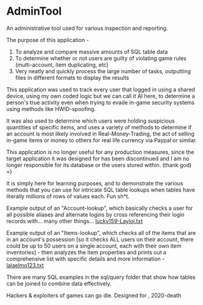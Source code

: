 # AdminTool
An administrative tool used for various inspection and reporting.

The purpose of this application -
  1) To analyze and compare massive amounts of SQL table data
  2) To determine whether or not users are guilty of violating game rules (multi-account, item duplicating, etc)
  3) Very neatly and quickly process the large number of tasks, outputting files in different formats to display the results
  
This application was used to track every user that logged in using a shared device, using my own coded logic but we can call it AI here, to determine
a person's true activity even when trying to evade in-game security systems using methods like HWID-spoofing.

It was also used to determine which users were holding suspicious quantities of specific items, and uses a variety of methods to determine if an
account is most likely involved in Real-Money-Trading, the act of selling in-game items or money to others for real life currency via Paypal or similar.

This application is no longer useful for any production measures, since the target application it was designed for has been discontinued and I am no longer
responsible for its database or the users stored within. (thank god) =) 


It is simply here for learning purposes, and to demonstrate the various methods that you can use for intricate SQL table lookups when tables have literally
millions of rows of values each. Fun sh*t. 


Example output of an "Account-lookup", which basically checks a user for all possible aliases and alternate logins by cross referencing their login
records with... many other things... [lucky159-Layloi.txt](https://github.com/greatwhitesnowshark/admin-tool/files/9165338/lucky159-Layloi.txt)

Example output of an "Items-lookup", which checks all of the items that are in an account's possession [so it checks ALL users on their account, there could be up to 50 users on a single account, each with their own item inventories] - then analyzes the item properties and prints out a comprehensive list with specific details and more information - [lalaelmo123.txt](https://github.com/greatwhitesnowshark/admin-tool/files/9165347/lalaelmo123.txt)

There are many SQL examples in the sql/query folder that show how tables can be joined to combine data effectively.


Hackers & exploiters of games can go die.
Designed for <Specific App>, 2020-death
